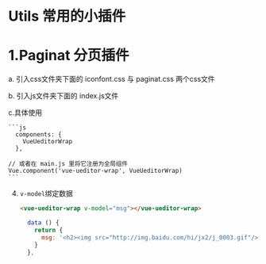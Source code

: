 # Utils  常用的小插件

# 1.Paginat 分页插件
  a. 引入css文件夹下面的 iconfont.css 与 paginat.css 两个css文件
  
  b. 引入js文件夹下面的 index.js文件
  
  c.具体使用
  

	```js
	  components: {
	    VueUeditorWrap
	  },

	// 或者在 main.js 里将它注册为全局组件
	Vue.component('vue-ueditor-wrap', VueUeditorWrap)
	```

4. `v-model`绑定数据

    ```html
    <vue-ueditor-wrap v-model="msg"></vue-ueditor-wrap>
    ```

	```js
	  data () {
	    return {
	      msg: '<h2><img src="http://img.baidu.com/hi/jx2/j_0003.gif"/>Vue + UEditor + v-model双向绑定</h2>'
	    }
	  },
	```
